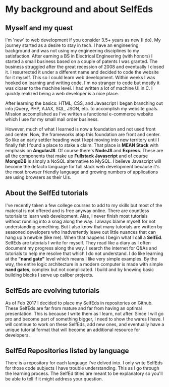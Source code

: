 # My background and about SelfEds

## Myself and my quest 
I'm 'new' to web development if you consider 3.5+ years as new (I do). My journey started as a desire to stay in tech. I have an engineering background and was not using my engineering disciplines to my satisfaction. After earning a BS in Electrical Engineering (with honors) I started a small business based on a couple of patents I was granted. The business struggled after the great recession of 2008 and eventually I closed it. I resurrected it under a different name and decided to code the website for it myself. This so I could learn web development. Within weeks I was hooked on learning and writing code. I'm no stranger to code but mostly it was closer to the machine level. I had written a lot of machine UI in C. I quickly realized being a web developer is a nice place.

After learning the basics: HTML, CSS, and Javascript I began branching out into jQuery, PHP, AJAX, SQL, JSON, etc. to accomplish my website goals. Mission accomplished as I've written a functional e-commerce website which I use for my small mail order business. 

However, much of what I learned is now a foundation and not used front and center. Now, the frameworks atop this foundation are front and center. So like an early settler heading west I kept moving into new territory until I finally felt I found a place to stake a claim. That place is **MEAN Stack** with emphasis on **AngularJS**. Of course there's **NodeJS** and **Express**. These are all the components that make up **Fullstack Javascript** and of course **MongoDB** is simply a NoSQL alternative to MySQL. I believe Javascript will become the defacto language for full stack web development because it's the most browser friendly language and growing numbers of applications are using browsers as their UIs.

## About the SelfEd tutorials
I've recently taken a few college courses to add to my skills but most of the material is not offered and is free anyway online. There are countless tutorials to learn web development. Alas, I never finish most tutorials without running into a snag along the way. I always blame myself for not understanding something. But I also know that many tutorials are written by seasoned developers who inadvertently leave out little nuances that can hang up a newbie (like me). When that happens I begin what I call a **SelfEd**. SelfEds are tutorials I write for myself. They read like a diary as I often document my progress along the way. I search the internet for Q&As and tutorials to help me resolve that which I do not understand. I do like learning at the **"nand gate"** level which means I like very simple examples. By the way, the entire logic architecture in a modern computer is made with simple **nand gates**, complex but not complicated. I build and by knowing basic building blocks I serve up caliber projects.  

## SelfEds are evolving tutorials
As of Feb 2017 I decided to place my SelfEds in repositories on Github. These SelfEds are far from mature and far from having an optimal presentation. This is because I write them as I learn, not after. Since I will go pro and become part of something bigger, I need to show the wares I have. I will continue to work on these SelfEds, add new ones, and eventually have a unique tutorial format that will become an additional resource for developers. 

## SelfEd Repositories listed by language
There is a repository for each language I've delved into. I only write SelfEds for those code subjects I have trouble understanding. This as I go through the learning process. The SelfEd titles are meant to be explanatory so you'll be able to tell if it might address your question.  

